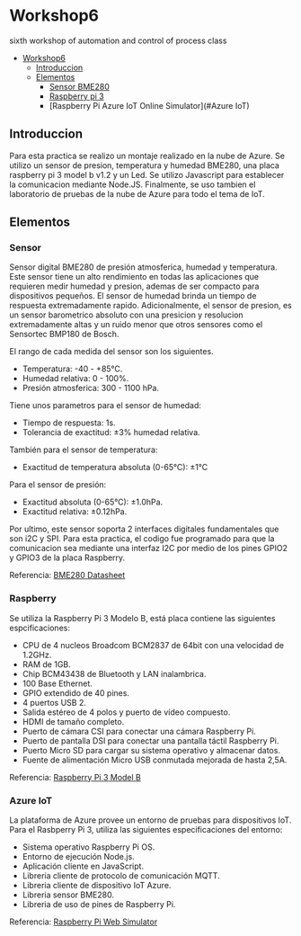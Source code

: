 # Workshop6
sixth workshop of automation and control of process class

- [Workshop6](#workshop6)
  - [Introduccion](#introduccion)
  - [Elementos](#elementos)
    - [Sensor BME280](#sensor)
    - [Raspberry pi 3](#raspberry)
    - [Raspberry Pi Azure IoT Online Simulator](#Azure IoT)

## Introduccion

Para esta practica se realizo un montaje realizado en la nube de Azure. Se utilizo un sensor de presion, temperatura y humedad BME280, una placa raspberry pi 3 model b v1.2 y un Led. Se utilizo Javascript para establecer la comunicacion mediante Node.JS. Finalmente, se uso tambien el laboratorio de pruebas de la nube de Azure para todo el tema de IoT.

## Elementos

### Sensor

Sensor digital BME280 de presión atmosferica, humedad y temperatura. Este sensor tiene un alto rendimiento en todas las aplicaciones que requieren medir humedad y presion, ademas de ser compacto para dispositivos pequeños. El sensor de humedad brinda un tiempo de respuesta extremadamente rapido. Adicionalmente, el sensor de presion, es un sensor barometrico absoluto con una presicion y resolucion extremadamente altas y un ruido menor que otros sensores como el Sensortec BMP180 de Bosch.

El rango de cada medida del sensor son los siguientes.

- Temperatura: -40 - +85°C.
- Humedad relativa: 0 - 100%.
- Presión atmosferica: 300 - 1100 hPa.

Tiene unos parametros para el sensor de humedad:

- Tiempo de respuesta: 1s.
- Tolerancia de exactitud: ±3% humedad relativa.

También para el sensor de temperatura:

- Exactitud de temperatura absoluta (0-65°C): ±1°C

Para el sensor de presión:

- Exactitud absoluta (0-65°C): ±1.0hPa.
- Exactitud relativa: ±0.12hPa.

Por ultimo, este sensor soporta 2 interfaces digitales fundamentales que son i2C y SPI. Para esta practica, el codigo fue programado para que la comunicacion sea mediante una interfaz I2C por medio de los pines GPIO2 y GPIO3 de la placa Raspberry. 

Referencia: [BME280 Datasheet](https://itbrainpower.net/downloadables/BST-BME280-DS002-1509607.pdf) 

### Raspberry

Se utiliza la Raspberry Pi 3 Modelo B, está placa contiene las siguientes espcificaciones:

- CPU de 4 nucleos Broadcom BCM2837 de 64bit con una velocidad de 1.2GHz.
- RAM de 1GB.
- Chip BCM43438 de Bluetooth y LAN inalambrica.
- 100 Base Ethernet.
- GPIO extendido de 40 pines.
- 4 puertos USB 2.
- Salida estéreo de 4 polos y puerto de vídeo compuesto.
- HDMI de tamaño completo.
- Puerto de cámara CSI para conectar una cámara Raspberry Pi.
- Puerto de pantalla DSI para conectar una pantalla táctil Raspberry Pi.
- Puerto Micro SD para cargar su sistema operativo y almacenar datos.
- Fuente de alimentación Micro USB conmutada mejorada de hasta 2,5A.

Referencia: [Raspberry Pi 3 Model B](https://www.raspberrypi.com/products/raspberry-pi-3-model-b/)

### Azure IoT

La plataforma de Azure provee un entorno de pruebas para dispositivos IoT. Para el Rasbperry Pi 3, utiliza las siguientes especificaciones del entorno:

- Sistema operativo Raspberry Pi OS.
- Entorno de ejecución Node.js.
- Aplicación cliente en JavaScript.
- Libreria cliente de protocolo de comunicación MQTT.
- Libreria cliente de dispositivo IoT Azure.
- Libreria sensor BME280.
- Libreria de uso de pines de Raspberry Pi.

Referencia: [Raspberry Pi Web Simulator](https://azure-samples.github.io/raspberry-pi-web-simulator/)

